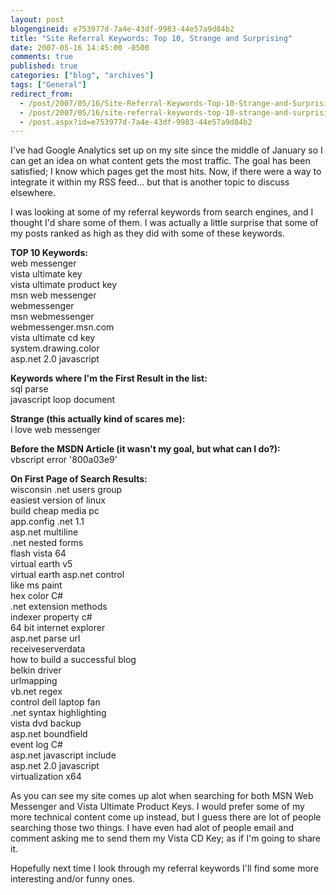 ```yaml
---
layout: post
blogengineid: e753977d-7a4e-43df-9983-44e57a9d84b2
title: "Site Referral Keywords: Top 10, Strange and Surprising"
date: 2007-05-16 14:45:00 -0500
comments: true
published: true
categories: ["blog", "archives"]
tags: ["General"]
redirect_from: 
  - /post/2007/05/16/Site-Referral-Keywords-Top-10-Strange-and-Surprising
  - /post/2007/05/16/site-referral-keywords-top-10-strange-and-surprising
  - /post.aspx?id=e753977d-7a4e-43df-9983-44e57a9d84b2
---
```

<!-- more -->

I've had Google Analytics set up on my site since the middle of January so I can get an idea on what content gets the most traffic. The goal has been satisfied; I know which pages get the most hits. Now, if there were a way to integrate it within my RSS feed... but that is another topic to discuss elsewhere.

I was looking at some of my referral keywords from search engines, and I thought I'd share some of them. I was actually a little surprise that some of my posts ranked as high as they did with some of these keywords.

<STRONG>TOP 10 Keywords:</STRONG><BR>web messenger<BR>vista ultimate key<BR>vista ultimate product key<BR>msn web messenger<BR>webmessenger<BR>msn webmessenger<BR>webmessenger.msn.com<BR>vista ultimate cd key<BR>system.drawing.color<BR>asp.net 2.0 javascript

<STRONG>Keywords where I'm the First Result in the list:<BR></STRONG>sql parse<BR>javascript loop document

<STRONG>Strange (this actually kind of scares me):</STRONG><BR>i love web messenger

<STRONG>Before the MSDN Article (it wasn't my goal, but what can I do?):</STRONG><BR>vbscript error '800a03e9'

<STRONG>On First Page of Search Results:</STRONG><BR>wisconsin .net users group<BR>easiest version of linux<BR>build cheap media pc<BR>app.config .net 1.1<BR>asp.net multiline<BR>.net nested forms<BR>flash vista 64<BR>virtual earth v5<BR>virtual earth asp.net control<BR>like ms paint<BR>hex color C#<BR>.net extension methods<BR>indexer property c#<BR>64 bit internet explorer<BR>asp.net parse url<BR>receiveserverdata<BR>how to build a successful blog<BR>belkin driver<BR>urlmapping<BR>vb.net regex<BR>control dell laptop fan<BR>.net syntax highlighting<BR>vista dvd backup<BR>asp.net boundfield<BR>event log C#<BR>asp.net javascript include<BR>asp.net 2.0 javascript<BR>virtualization x64<BR>

As you can see my site comes up alot when searching for both MSN Web Messenger and Vista Ultimate Product Keys. I would prefer some of my more technical content come up instead, but I guess there are lot of people searching those two things. I have even had alot of people email and comment asking me to send them my Vista CD Key; as if I'm going to share it.

Hopefully next time I look through my referral keywords I'll find some more interesting and/or funny ones.
